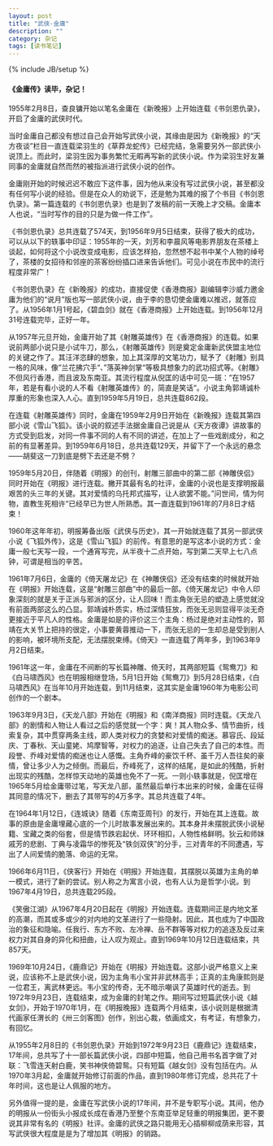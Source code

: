 ```yaml
---
layout: post
title: "武侠-金庸"
description: ""
category: 杂记
tags: [读书笔记]
---
```

{% include JB/setup %}

#### 《金庸传》读毕，杂记！


1955年2月8日，查良镛开始以笔名金庸在《新晚报》上开始连载《书剑恩仇录》，开启了金庸的武侠时代。

当时金庸自己都没有想过自己会开始写武侠小说，其缘由是因为《新晚报》的“天方夜谈”栏目一直连载梁羽生的《草莽龙蛇传》已经完结，急需要另外一部武侠小说顶上。而此时，梁羽生因为事务繁忙无暇再写新的武侠小说。作为梁羽生好友兼同事的金庸就自然而然的被指派进行武侠小说的创作。

金庸刚开始的时候迟迟不敢应下这件事，因为他从来没有写过武侠小说，甚至都没有任何写小说的经验。但是在众人的劝说下，还是勉为其难的报了个书目《书剑恩仇录》。第一篇连载的《书剑恩仇录》也是到了发稿的前一天晚上才交稿。金庸本人也说，“当时写作的目的只是为做一件工作”。

《书剑恩仇录》总共连载了574天，到1956年9月5日结束，获得了极大的成功，可以从以下的轶事中印证：1955年的一天，刘芳和李晨风等电影界朋友在茶楼上谈起，如何将这个小说改变成电影，应该怎样拍，忽然想不起书中某个人物的绰号了，茶楼的女招待和邻座的茶客纷纷插口进来告诉他们。可见小说在市民中的流行程度非常广！

《书剑恩仇录》在《新晚报》的成功，直接促使《香港商报》副编辑李沙威力邀金庸为他们的“说月”版也写一部武侠小说，由于李的恳切使金庸难以推迟，就答应了。从1956年1月1号起，《碧血剑》就在《香港商报》上开始连载。到1956年12月31号连载完毕，正好一年。

从1957年元旦开始，金庸开始了其《射雕英雄传》在《香港商报》的连载。如果说前两部小说只是小试牛刀，那么，《射雕英雄传》则是奠定金庸新武侠盟主地位的关键之作了。其汪洋恣肆的想象，加上其深厚的文笔功力，赋予了《射雕》别具一格的风味，像”兰花拂穴手“、”落英神剑掌“等极具想象力的武功招式等。《射雕》不但风行香港，而且波及东南亚。其流行程度从倪匡的话中可见一斑：”在1957年，若是有看小说的人不看《射雕英雄传》的，简直是笑话“。小说主角郭靖诚朴厚重的形象也深入人心。直到1959年5月19日，总共连载862段。

在连载《射雕英雄传》同时，金庸在1959年2月9日开始在《新晚报》连载其第四部小说《雪山飞狐》。该小说的叙述手法据金庸自己说是从《天方夜谭》讲故事的方式受到启发，对同一件事不同的人有不同的讲述，在加上了一些戏剧成分，和之前的有显著差异。到1959年6月18日，总共连载129天，并留下了一个永远的悬念——胡斐这一刀到底是劈下去还是不劈？

1959年5月20日，伴随着《明报》的创刊，射雕三部曲中的第二部《神雕侠侣》同时开始在《明报》进行连载。撇开其最有名的社评，金庸的小说也是支撑明报最艰苦的头三年的关键。其对爱情的乌托邦式描写，让人欲罢不能。”问世间，情为何物，直教生死相许“已经早已为世人所熟悉。其一直连载到1961年的7月8日才结束！

1960年这年年初，明报筹备出版《武侠与历史》，其一开始就连载了其另一部武侠小说《飞狐外传》，这是《雪山飞狐》的前传。有意思的是写这本小说的方式：金庸一般七天写一段，一个通宵写完，从半夜十二点开始，写到第二天早上七八点钟，可谓是相当的辛苦。

1961年7月6日，金庸的《倚天屠龙记》在《神雕侠侣》还没有结束的时候就开始在《明报》开始连载，这是“射雕三部曲”中的最后一部。《倚天屠龙记》中令人印象深刻的就是关于正派与邪派的区分，让人回味！而主角张无忌的塑造上感觉就没有前面两部这么的凸显。郭靖诚朴质实，杨过深情狂放，而张无忌则显得平淡无奇更接近于平凡人的性格。金庸是如是的评价这三个主角：杨过是绝对主动性的，郭靖在大关节上把持的很定，小事要黄蓉推动一下，而张无忌的一生却总是受到别人的影响，被环境所支配，无法摆脱束缚。《倚天》一直连载了两年多，到1963年9月2日结束。

1961年这一年，金庸在不间断的写长篇神雕、倚天时，其两部短篇《鸳鸯刀》和《白马啸西风》也在明报相继登场，5月1日开始《鸳鸯刀》到5月28日结束，《白马啸西风》在当年10月开始连载，到11月结束，这其实是金庸1960年为电影公司创作的一个剧本。

1963年9月3日，《天龙八部》开始在《明报》和《南洋商报》同时连载。《天龙八部》的剧情和人物让人看过之后的感觉就一个字：爽！其人物众多、情节曲折，线索复杂，其中贯穿两条主线，即人类对权力的贪婪和对爱情的痴迷。慕容氏、段延庆、丁春秋、天山童姥、鸠摩智等，对权力的追逐，让自己失去了自己的本性。而段誉、乔峰对爱情的痴迷也让人感慨。主角乔峰的豪饮千杯、虽千万人吾往矣的豪情，曾让多少人为之倾倒。而最后，乔峰死了，这样的结尾，是如此的残酷，折射出现实的残酷，怎样惊天动地的英雄也免不了一死。一则小轶事就是，倪匡增在1965年5月给金庸带过笔，写天龙八部，虽然最后单行本出来的时候，金庸在征得其同意的情况下，删去了其带写的4万多字。其总共连载了4年。

在1964年1月12日，《连城诀》随着《东南亚周刊》的发行，开始在其上连载。故事的原由是金庸埋藏心底的一个儿时故事发展出来的。其本身并未摆脱武侠小说秘籍、宝藏之类的俗套，但是情节跌宕起伏、环环相扣，人物性格鲜明。狄云和师妹戚芳的悲剧、丁典与凌霜华的惨死及“铁剑双侠”的分手，三对青年的不同遭遇，写出了人间爱情的脆落、命运的无常。

1966年6月11日，《侠客行》开始在《明报》开始连载，其摆脱以英雄为主角的单一模式，进行了新的尝试。别人称之为寓言小说，也有人认为是哲学小说。到1967年4月19日，总共连载295段。

《笑傲江湖》从1967年4月20日起在《明报》开始连载。连载期间正是内地文革的高潮，而其或多或少的对内地的文革进行了一些隐射。因此，其也成为了中国政治的象征和隐喻。任我行、东方不败、左冷禅、岳不群等等对权力的追逐及反过来权力对其自身的异化和扭曲，让人叹为观止。直到1969年10月12日连载结束，共857天。

1969年10月24日，《鹿鼎记》开始在《明报》开始连载。这部小说严格意义上来说，应该称不上是武侠小说，因为主角韦小宝并非武林高手；正真的主角康熙则是一位君王，离武林更远。韦小宝的传奇，无不暗示嘲讽了英雄时代的逝去。到1972年9月23日，连载结束，成为金庸的封笔之作。期间写过短篇武侠小说《越女剑》，开始于1970年1月，在《明报晚报》连载两个月结束，该小说则是根据清代画家任渭长的《卅三剑客图》创作，别出心裁，依画成文，有考证，有想象力，有回忆。

从1955年2月8日的《书剑恩仇录》开始到1972年9月23日《鹿鼎记》连载结束，17年间，总共写了十一部长篇武侠小说，四部中短篇，他自己用书名首字做了对联：飞雪连天射白鹿，笑书神侠倚碧鸳。只有短篇《越女剑》没有包括在内。从1970年3月起，金庸就开始修订前面的作品，直到1980年修订完成，总共花了十年时间，这也是让人佩服的地方。

另外值得一提的是，金庸在写武侠小说的17年间，并不是专职写小说。其间，他办的明报从一份街头小报成长成在香港乃至整个东南亚举足轻重的明报集团，更不要说其非常有名的《明报》社评。金庸的武侠之路只能用无心插柳柳成荫来形容，其写武侠很大程度是是为了增加其《明报》的销路。

